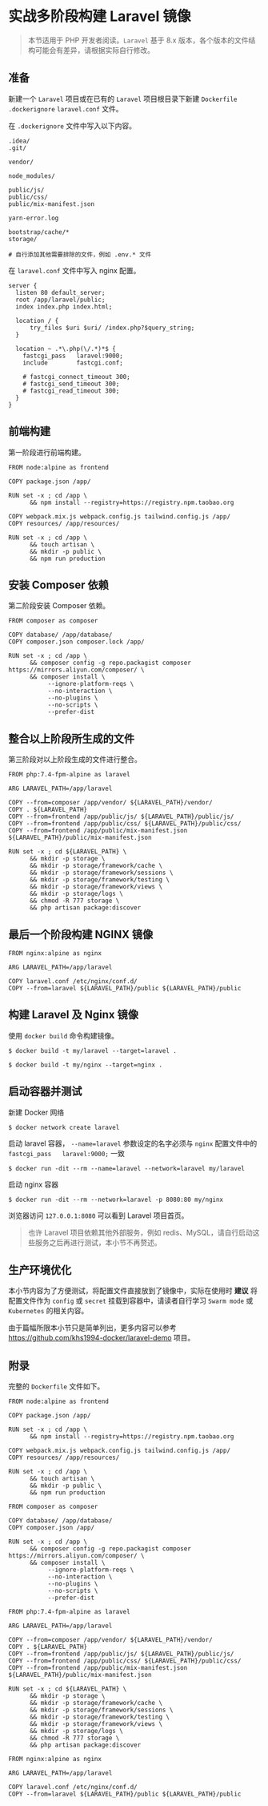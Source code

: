 # 实战多阶段构建 Laravel 镜像

> 本节适用于 PHP 开发者阅读。`Laravel` 基于 8.x 版本，各个版本的文件结构可能会有差异，请根据实际自行修改。

## 准备

新建一个 `Laravel` 项目或在已有的 `Laravel` 项目根目录下新建 `Dockerfile` `.dockerignore` `laravel.conf` 文件。

在 `.dockerignore` 文件中写入以下内容。

```terminal
.idea/
.git/

vendor/

node_modules/

public/js/
public/css/
public/mix-manifest.json

yarn-error.log

bootstrap/cache/*
storage/

# 自行添加其他需要排除的文件，例如 .env.* 文件
```

在 `laravel.conf` 文件中写入 nginx 配置。

```nginx
server {
  listen 80 default_server;
  root /app/laravel/public;
  index index.php index.html;

  location / {
      try_files $uri $uri/ /index.php?$query_string;
  }

  location ~ .*\.php(\/.*)*$ {
    fastcgi_pass   laravel:9000;
    include        fastcgi.conf;

    # fastcgi_connect_timeout 300;
    # fastcgi_send_timeout 300;
    # fastcgi_read_timeout 300;
  }
}
```

## 前端构建

第一阶段进行前端构建。

```docker
FROM node:alpine as frontend

COPY package.json /app/

RUN set -x ; cd /app \
      && npm install --registry=https://registry.npm.taobao.org

COPY webpack.mix.js webpack.config.js tailwind.config.js /app/
COPY resources/ /app/resources/

RUN set -x ; cd /app \
      && touch artisan \
      && mkdir -p public \
      && npm run production
```

## 安装 Composer 依赖

第二阶段安装 Composer 依赖。

```docker
FROM composer as composer

COPY database/ /app/database/
COPY composer.json composer.lock /app/

RUN set -x ; cd /app \
      && composer config -g repo.packagist composer https://mirrors.aliyun.com/composer/ \
      && composer install \
           --ignore-platform-reqs \
           --no-interaction \
           --no-plugins \
           --no-scripts \
           --prefer-dist
```

## 整合以上阶段所生成的文件

第三阶段对以上阶段生成的文件进行整合。

```docker
FROM php:7.4-fpm-alpine as laravel

ARG LARAVEL_PATH=/app/laravel

COPY --from=composer /app/vendor/ ${LARAVEL_PATH}/vendor/
COPY . ${LARAVEL_PATH}
COPY --from=frontend /app/public/js/ ${LARAVEL_PATH}/public/js/
COPY --from=frontend /app/public/css/ ${LARAVEL_PATH}/public/css/
COPY --from=frontend /app/public/mix-manifest.json ${LARAVEL_PATH}/public/mix-manifest.json

RUN set -x ; cd ${LARAVEL_PATH} \
      && mkdir -p storage \
      && mkdir -p storage/framework/cache \
      && mkdir -p storage/framework/sessions \
      && mkdir -p storage/framework/testing \
      && mkdir -p storage/framework/views \
      && mkdir -p storage/logs \
      && chmod -R 777 storage \
      && php artisan package:discover
```

## 最后一个阶段构建 NGINX 镜像

```docker
FROM nginx:alpine as nginx

ARG LARAVEL_PATH=/app/laravel

COPY laravel.conf /etc/nginx/conf.d/
COPY --from=laravel ${LARAVEL_PATH}/public ${LARAVEL_PATH}/public
```

## 构建 Laravel 及 Nginx 镜像

使用 `docker build` 命令构建镜像。

```terminal
$ docker build -t my/laravel --target=laravel .

$ docker build -t my/nginx --target=nginx .
```

## 启动容器并测试

新建 Docker 网络

```terminal
$ docker network create laravel
```

启动 laravel 容器， `--name=laravel` 参数设定的名字必须与 `nginx` 配置文件中的 `fastcgi_pass   laravel:9000;` 一致

```terminal
$ docker run -dit --rm --name=laravel --network=laravel my/laravel
```

启动 nginx 容器

```terminal
$ docker run -dit --rm --network=laravel -p 8080:80 my/nginx
```

浏览器访问 `127.0.0.1:8080` 可以看到 Laravel 项目首页。

> 也许 Laravel 项目依赖其他外部服务，例如 redis、MySQL，请自行启动这些服务之后再进行测试，本小节不再赘述。

## 生产环境优化

本小节内容为了方便测试，将配置文件直接放到了镜像中，实际在使用时 **建议** 将配置文件作为 `config` 或 `secret` 挂载到容器中，请读者自行学习 `Swarm mode` 或 `Kubernetes` 的相关内容。

由于篇幅所限本小节只是简单列出，更多内容可以参考 https://github.com/khs1994-docker/laravel-demo 项目。

## 附录

完整的 `Dockerfile` 文件如下。

```docker
FROM node:alpine as frontend

COPY package.json /app/

RUN set -x ; cd /app \
      && npm install --registry=https://registry.npm.taobao.org

COPY webpack.mix.js webpack.config.js tailwind.config.js /app/
COPY resources/ /app/resources/

RUN set -x ; cd /app \
      && touch artisan \
      && mkdir -p public \
      && npm run production

FROM composer as composer

COPY database/ /app/database/
COPY composer.json /app/

RUN set -x ; cd /app \
      && composer config -g repo.packagist composer https://mirrors.aliyun.com/composer/ \
      && composer install \
           --ignore-platform-reqs \
           --no-interaction \
           --no-plugins \
           --no-scripts \
           --prefer-dist

FROM php:7.4-fpm-alpine as laravel

ARG LARAVEL_PATH=/app/laravel

COPY --from=composer /app/vendor/ ${LARAVEL_PATH}/vendor/
COPY . ${LARAVEL_PATH}
COPY --from=frontend /app/public/js/ ${LARAVEL_PATH}/public/js/
COPY --from=frontend /app/public/css/ ${LARAVEL_PATH}/public/css/
COPY --from=frontend /app/public/mix-manifest.json ${LARAVEL_PATH}/public/mix-manifest.json

RUN set -x ; cd ${LARAVEL_PATH} \
      && mkdir -p storage \
      && mkdir -p storage/framework/cache \
      && mkdir -p storage/framework/sessions \
      && mkdir -p storage/framework/testing \
      && mkdir -p storage/framework/views \
      && mkdir -p storage/logs \
      && chmod -R 777 storage \
      && php artisan package:discover

FROM nginx:alpine as nginx

ARG LARAVEL_PATH=/app/laravel

COPY laravel.conf /etc/nginx/conf.d/
COPY --from=laravel ${LARAVEL_PATH}/public ${LARAVEL_PATH}/public
```